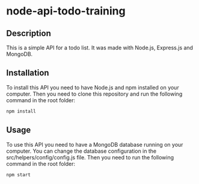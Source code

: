 # node-api-todo-training

## Description

This is a simple API for a todo list. It was made with Node.js, Express.js and MongoDB.

## Installation

To install this API you need to have Node.js and npm installed on your computer. Then you need to clone this repository and run the following command in the root folder:

```bash
npm install
```

## Usage

To use this API you need to have a MongoDB database running on your computer. You can change the database configuration in the src/helpers/config/config.js file. Then you need to run the following command in the root folder:

```bash
npm start
```
